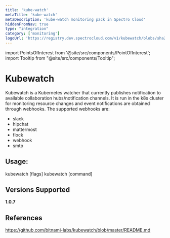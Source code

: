 ```yaml
---
title: 'kube-watch'
metaTitle: 'kube-watch'
metaDescription: 'kube-watch monitoring pack in Spectro Cloud'
hiddenFromNav: true
type: "integration"
category: ['monitoring']
logoUrl: 'https://registry.dev.spectrocloud.com/v1/kubewatch/blobs/sha256:a277fb90357df9cbffe98eea1ed100fba1b17970b8fc056d210c4f7bfe4f17a3?type=image/png'
---
```





import PointsOfInterest from '@site/src/components/PointOfInterest';
import Tooltip from "@site/src/components/Tooltip";


# Kubewatch

Kubewatch is a Kubernetes watcher that currently publishes notification to available collaboration hubs/notification channels. It is run in the k8s cluster for monitoring resource changes and event notifications are obtained through webhooks. The supported webhooks are:
 - slack
 - hipchat
 - mattermost
 - flock
 - webhook
 - smtp

## Usage:

  kubewatch [flags]
  kubewatch [command]


## Versions Supported

<Tabs>

<TabItem value="1.0.x" label="1.0.x">

**1.0.7**

</TabItem>
</Tabs>

## References

https://github.com/bitnami-labs/kubewatch/blob/master/README.md
